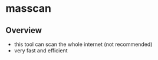 # masscan

## Overview

* this tool can scan the whole internet \(not recommended\)
* very fast and efficient


